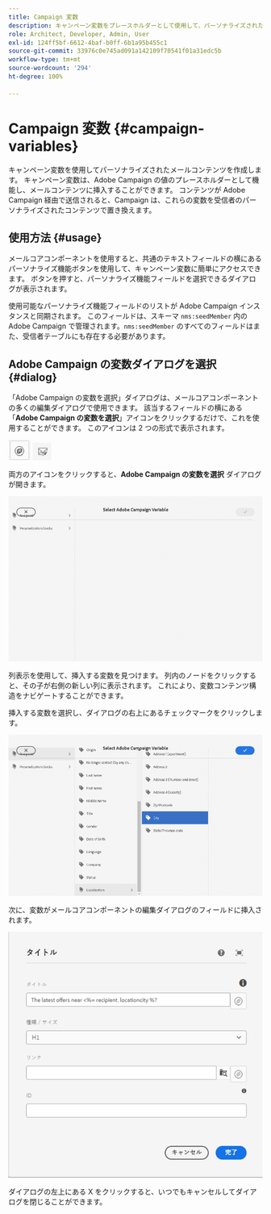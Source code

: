 ```yaml
---
title: Campaign 変数
description: キャンペーン変数をプレースホルダーとして使用して、パーソナライズされたメールコンテンツを作成します。
role: Architect, Developer, Admin, User
exl-id: 124ff5bf-6612-4baf-b0ff-6b1a95b455c1
source-git-commit: 33976c0e745ad091a142109f70541f01a31edc5b
workflow-type: tm+mt
source-wordcount: '294'
ht-degree: 100%

---
```



# Campaign 変数 {#campaign-variables}

キャンペーン変数を使用してパーソナライズされたメールコンテンツを作成します。 キャンペーン変数は、Adobe Campaign の値のプレースホルダーとして機能し、メールコンテンツに挿入することができます。 コンテンツが Adobe Campaign 経由で送信されると、Campaign は、これらの変数を受信者のパーソナライズされたコンテンツで置き換えます。

## 使用方法 {#usage}

メールコアコンポーネントを使用すると、共通のテキストフィールドの横にあるパーソナライズ機能ボタンを使用して、キャンペーン変数に簡単にアクセスできます。 ボタンを押すと、パーソナライズ機能フィールドを選択できるダイアログが表示されます。

使用可能なパーソナライズ機能フィールドのリストが Adobe Campaign インスタンスと同期されます。 このフィールドは、スキーマ `nms:seedMember` 内の Adobe Campaign で管理されます。`nms:seedMember` のすべてのフィールドはまた、受信者テーブルにも存在する必要があります。

## Adobe Campaign の変数ダイアログを選択 {#dialog}

「Adobe Campaign の変数を選択」ダイアログは、メールコアコンポーネントの多くの編集ダイアログで使用できます。 該当するフィールドの横にある「**Adobe Campaign の変数を選択**」アイコンをクリックするだけで、これを使用することができます。 このアイコンは 2 つの形式で表示されます。

![Adobe Campaign ボタン](/help/email/assets/campaign-button.png)
![Adobe Campaign の変数を選択アイコン](/help/email/assets/select-adobe-campaign-variable-icon.png)

両方のアイコンをクリックすると、**Adobe Campaign の変数を選択** ダイアログが開きます。

![Adobe Campaign の変数を選択](assets/select-campaign-variable-dialog.png)

列表示を使用して、挿入する変数を見つけます。 列内のノードをクリックすると、その子が右側の新しい列に表示されます。 これにより、変数コンテンツ構造をナビゲートすることができます。

挿入する変数を選択し、ダイアログの右上にあるチェックマークをクリックします。

![Adobe Campaign の変数を選択](assets/select-campaign-variable-dialog-selected.png)

次に、変数がメールコアコンポーネントの編集ダイアログのフィールドに挿入されます。

![編集ダイアログに挿入されるCampaign の変数](assets/campaign-variable.png)

ダイアログの左上にある X をクリックすると、いつでもキャンセルしてダイアログを閉じることができます。

